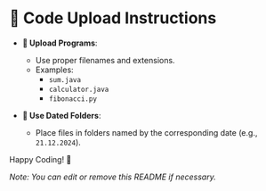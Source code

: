 # 📂 Code Upload Instructions  

- **📜 Upload Programs**:  
  - Use proper filenames and extensions.  
  - Examples:  
    - `sum.java`  
    - `calculator.java`  
    - `fibonacci.py`  

- **📅 Use Dated Folders**:  
  - Place files in folders named by the corresponding date (e.g., `21.12.2024`).  

Happy Coding! 🚀  

*Note: You can edit or remove this README if necessary.*
